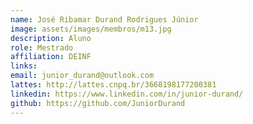 ```yaml
---
name: José Ribamar Durand Rodrigues Júnior
image: assets/images/membros/m13.jpg
description: Aluno
role: Mestrado
affiliation: DEINF
links:
email: junior_durand@outlook.com
lattes: http://lattes.cnpq.br/3668198177200381
linkedin: https://www.linkedin.com/in/junior-durand/
github: https://github.com/JuniorDurand
---
```


